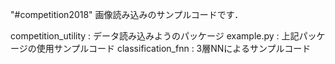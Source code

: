 "#competition2018" 
画像読み込みのサンプルコードです．

competition_utility : データ読み込みようのパッケージ
example.py : 上記パッケージの使用サンプルコード
classification_fnn : 3層NNによるサンプルコード

